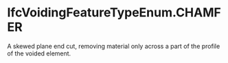 IfcVoidingFeatureTypeEnum.CHAMFER
=================================
A skewed plane end cut, removing material only across a part of the profile of
the voided element.


